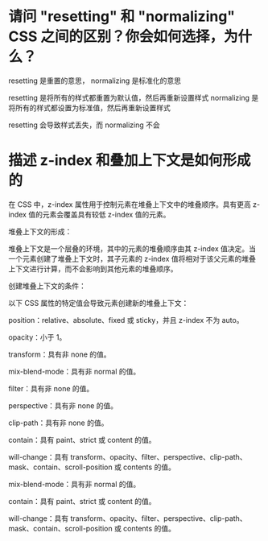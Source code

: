 # 请问 "resetting" 和 "normalizing" CSS 之间的区别？你会如何选择，为什么？

resetting 是重置的意思，
normalizing 是标准化的意思

resetting 是将所有的样式都重置为默认值，然后再重新设置样式
normalizing 是将所有的样式都设置为标准值，然后再重新设置样式

resetting 会导致样式丢失，而 normalizing 不会

# 描述 z-index 和叠加上下文是如何形成的

在 CSS 中，z-index 属性用于控制元素在堆叠上下文中的堆叠顺序。具有更高 z-index 值的元素会覆盖具有较低 z-index 值的元素。

堆叠上下文的形成：

堆叠上下文是一个层叠的环境，其中的元素的堆叠顺序由其 z-index 值决定。当一个元素创建了堆叠上下文时，其子元素的 z-index 值将相对于该父元素的堆叠上下文进行计算，而不会影响到其他元素的堆叠顺序。

创建堆叠上下文的条件：

以下 CSS 属性的特定值会导致元素创建新的堆叠上下文：

position：relative、absolute、fixed 或 sticky，并且 z-index 不为 auto。

opacity：小于 1。

transform：具有非 none 的值。

mix-blend-mode：具有非 normal 的值。

filter：具有非 none 的值。

perspective：具有非 none 的值。

clip-path：具有非 none 的值。

contain：具有 paint、strict 或 content 的值。

will-change：具有 transform、opacity、filter、perspective、clip-path、mask、contain、scroll-position 或 contents 的值。

mix-blend-mode：具有非 normal 的值。

contain：具有 paint、strict 或 content 的值。

will-change：具有 transform、opacity、filter、perspective、clip-path、mask、contain、scroll-position 或 contents 的值。
